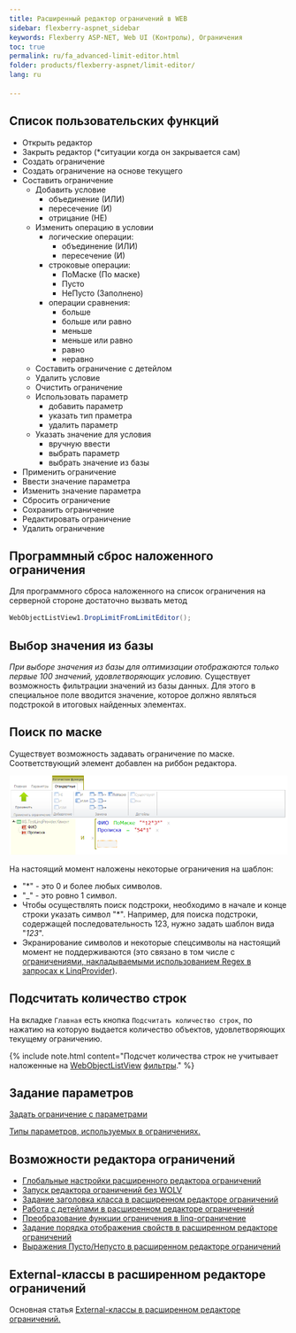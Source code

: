 ```yaml
---
title: Расширенный редактор ограничений в WEB
sidebar: flexberry-aspnet_sidebar
keywords: Flexberry ASP-NET, Web UI (Контролы), Ограничения
toc: true
permalink: ru/fa_advanced-limit-editor.html
folder: products/flexberry-aspnet/limit-editor/
lang: ru

---
```


## Список пользовательских функций

* Открыть редактор
* Закрыть редактор (*ситуации когда он закрывается сам)
* Создать ограничение
* Создать ограничение на основе текущего
* Составить ограничение
    * Добавить условие
        * объединение (ИЛИ)
        * пересечение (И)
        * отрицание (НЕ)
    * Изменить операцию в условии
        * логические операции:
            * объединение (ИЛИ)
            * пересечение (И)
        * строковые операции:
            * ПоМаске (По маске)
            * Пусто
            * НеПусто (Заполнено)
        * операции сравнения:
            * больше
            * больше или равно
            * меньше
            * меньше или равно
            * равно
            * неравно
    * Составить ограничение с детейлом
    * Удалить условие
    * Очистить ограничение
    * Использовать параметр
        * добавить параметр
        * указать тип праметра
        * удалить параметр
    * Указать значение для условия
        * вручную ввести
        * выбрать параметр
        * выбрать значение из базы
* Применить ограничение
* Ввести значение параметра
* Изменить значение параметра
* Сбросить ограничение
* Сохранить ограничение
* Редактировать ограничение
* Удалить ограничение

## Программный сброс наложенного ограничения

Для программного сброса наложенного на список ограничения на серверной стороне достаточно вызвать метод

```csharp
WebObjectListView1.DropLimitFromLimitEditor();
```

## Выбор значения из базы

*При выборе значения из базы для оптимизации отображаются только первые 100 значений, удовлетворяющих условию.* 
Существует возможность фильтрации значений из базы данных. Для этого в специальное поле вводится значение, которое должно являться подстрокой в итоговых найденных элементах.

## Поиск по маске

Существует возможность задавать ограничение по маске. Соответствующий элемент добавлен на риббон редактора. 

![](/images/pages/products/flexberry-aspnet/controls/limit-editor/limit-editor.png)

На настоящий момент наложены некоторые ограничения на шаблон:
* "*" - это 0 и более любых символов.
* "_" - это ровно 1 символ.
* Чтобы осуществлять поиск подстроки, необходимо в начале и конце строки указать символ "*". Например, для поиска подстроки, содержащей последовательность 123, нужно задать шаблон вида "*123*".
* Экранирование символов и некоторые спецсимволы на настоящий момент не поддерживаются (это связано в том числе с [ограничениями, накладываемыми использованием Regex в запросах к LinqProvider](fo_linq-provider.html)).

## Подсчитать количество строк

На вкладке `Главная` есть кнопка `Подсчитать количество строк`, по нажатию на которую выдается количество объектов, удовлетворяющих текущему ограничению.

{% include note.html content="Подсчет количества строк не учитывает наложенные на [WebObjectListView](fa_web-object-list-view.html) [фильтры](fa_wolv-filters.html)." %}


## Задание параметров

[Задать ограничение с параметрами](fa_limit-with-parameters-for-user.html)

[Типы параметров, используемых в ограничениях.](fa_advanced-limit-editor-parameters.html)

## Возможности редактора ограничений

* [Глобальные настройки расширенного редактора ограничений](fa_global-web-limit-editor-settings.html)
* [Запуск редактора ограничений без WOLV](fa_limit-editor-without-wolv.html)
* [Задание заголовка класса в расширенном редакторе ограничений](fa_web-limit-editor-class-caption.html)
* [Работа с детейлами в расширенном редакторе ограничений](fa_details-at-adv-limit-editor.html)
* [Преобразование функции ограничения в linq-ограничение](fo_lcs-to-linq.html)
* [Задание порядка отображения свойств в расширенном редакторе ограничений](fa_set-prop-order-at-web-adv-limit-editor.html)
* [Выражения Пусто/Непусто в расширенном редакторе ограничений]()

## External-классы в расширенном редакторе ограничений

Основная статья [External-классы в расширенном редакторе ограничений.](fa_web-limit-editor-external-class.html)

